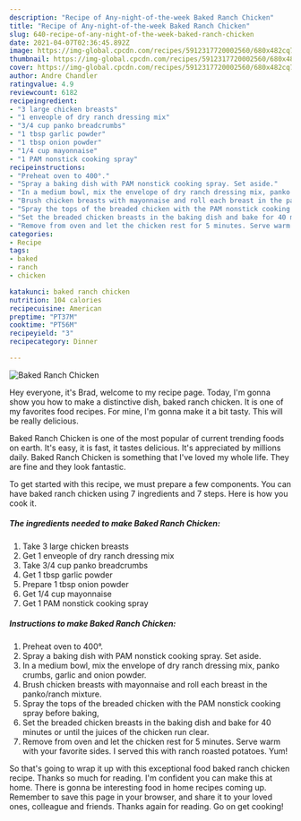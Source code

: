 ```yaml
---
description: "Recipe of Any-night-of-the-week Baked Ranch Chicken"
title: "Recipe of Any-night-of-the-week Baked Ranch Chicken"
slug: 640-recipe-of-any-night-of-the-week-baked-ranch-chicken
date: 2021-04-07T02:36:45.892Z
image: https://img-global.cpcdn.com/recipes/5912317720002560/680x482cq70/baked-ranch-chicken-recipe-main-photo.jpg
thumbnail: https://img-global.cpcdn.com/recipes/5912317720002560/680x482cq70/baked-ranch-chicken-recipe-main-photo.jpg
cover: https://img-global.cpcdn.com/recipes/5912317720002560/680x482cq70/baked-ranch-chicken-recipe-main-photo.jpg
author: Andre Chandler
ratingvalue: 4.9
reviewcount: 6182
recipeingredient:
- "3 large chicken breasts"
- "1 enveople of dry ranch dressing mix"
- "3/4 cup panko breadcrumbs"
- "1 tbsp garlic powder"
- "1 tbsp onion powder"
- "1/4 cup mayonnaise"
- "1 PAM nonstick cooking spray"
recipeinstructions:
- "Preheat oven to 400°."
- "Spray a baking dish with PAM nonstick cooking spray. Set aside."
- "In a medium bowl, mix the envelope of dry ranch dressing mix, panko crumbs, garlic and onion powder."
- "Brush chicken breasts with mayonnaise and roll each breast in the panko/ranch mixture."
- "Spray the tops of the breaded chicken with the PAM nonstick cooking spray before baking,"
- "Set the breaded chicken breasts in the baking dish and bake for 40 minutes or until the juices of the chicken run clear."
- "Remove from oven and let the chicken rest for 5 minutes. Serve warm with your favorite sides. I served this with ranch roasted potatoes. Yum!"
categories:
- Recipe
tags:
- baked
- ranch
- chicken

katakunci: baked ranch chicken 
nutrition: 104 calories
recipecuisine: American
preptime: "PT37M"
cooktime: "PT56M"
recipeyield: "3"
recipecategory: Dinner

---
```



![Baked Ranch Chicken](https://img-global.cpcdn.com/recipes/5912317720002560/680x482cq70/baked-ranch-chicken-recipe-main-photo.jpg)

Hey everyone, it's Brad, welcome to my recipe page. Today, I'm gonna show you how to make a distinctive dish, baked ranch chicken. It is one of my favorites food recipes. For mine, I'm gonna make it a bit tasty. This will be really delicious.



Baked Ranch Chicken is one of the most popular of current trending foods on earth. It's easy, it is fast, it tastes delicious. It's appreciated by millions daily. Baked Ranch Chicken is something that I've loved my whole life. They are fine and they look fantastic.


To get started with this recipe, we must prepare a few components. You can have baked ranch chicken using 7 ingredients and 7 steps. Here is how you cook it.

<!--inarticleads1-->

##### The ingredients needed to make Baked Ranch Chicken:

1. Take 3 large chicken breasts
1. Get 1 enveople of dry ranch dressing mix
1. Take 3/4 cup panko breadcrumbs
1. Get 1 tbsp garlic powder
1. Prepare 1 tbsp onion powder
1. Get 1/4 cup mayonnaise
1. Get 1 PAM nonstick cooking spray




<!--inarticleads2-->

##### Instructions to make Baked Ranch Chicken:

1. Preheat oven to 400°.
1. Spray a baking dish with PAM nonstick cooking spray. Set aside.
1. In a medium bowl, mix the envelope of dry ranch dressing mix, panko crumbs, garlic and onion powder.
1. Brush chicken breasts with mayonnaise and roll each breast in the panko/ranch mixture.
1. Spray the tops of the breaded chicken with the PAM nonstick cooking spray before baking,
1. Set the breaded chicken breasts in the baking dish and bake for 40 minutes or until the juices of the chicken run clear.
1. Remove from oven and let the chicken rest for 5 minutes. Serve warm with your favorite sides. I served this with ranch roasted potatoes. Yum!




So that's going to wrap it up with this exceptional food baked ranch chicken recipe. Thanks so much for reading. I'm confident you can make this at home. There is gonna be interesting food in home recipes coming up. Remember to save this page in your browser, and share it to your loved ones, colleague and friends. Thanks again for reading. Go on get cooking!
